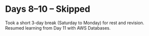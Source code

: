 # Days 8–10 – Skipped  

Took a short 3-day break (Saturday to Monday) for rest and revision.  
Resumed learning from Day 11 with AWS Databases.
